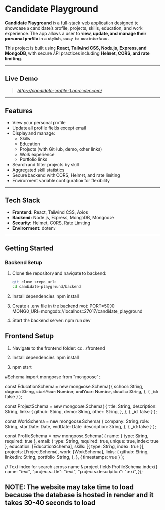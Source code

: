 # Candidate Playground

**Candidate Playground** is a full-stack web application designed to showcase a candidate’s profile, projects, skills, education, and work experience. The app allows a user to **view, update, and manage their personal profile** in a stylish, easy-to-use interface.  

This project is built using **React, Tailwind CSS, Node.js, Express, and MongoDB**, with secure API practices including **Helmet, CORS, and rate limiting**.

---

## **Live Demo**

> *https://candidate-profile-1.onrender.com/*

---

## **Features**

- View your personal profile
- Update all profile fields except email
- Display and manage:
  - Skills  
  - Education  
  - Projects (with GitHub, demo, other links)  
  - Work experience  
  - Portfolio links
- Search and filter projects by skill
- Aggregated skill statistics
- Secure backend with CORS, Helmet, and rate limiting
- Environment variable configuration for flexibility

---

## **Tech Stack**

- **Frontend:** React, Tailwind CSS, Axios  
- **Backend:** Node.js, Express, MongoDB, Mongoose  
- **Security:** Helmet, CORS, Rate Limiting  
- **Environment:** dotenv

---

## **Getting Started**

### **Backend Setup**

1. Clone the repository and navigate to backend:
   ```bash
   git clone <repo_url>
   cd candidate-playground/backend

2. Install dependencies:
   npm install

3. Create a .env file in the backend root:
  PORT=5000
  MONGO_URI=mongodb://localhost:27017/candidate_playground  

4. Start the backend server:
   npm run dev


## Frontend Setup

1. Navigate to the frontend folder:
   cd ../frontend

2. Install dependencies:
   npm install

3. npm start   


#Schema
import mongoose from "mongoose";

const EducationSchema = new mongoose.Schema(
  {
    school: String,
    degree: String,
    startYear: Number,
    endYear: Number,
    details: String,
  },
  { _id: false }
);

const ProjectSchema = new mongoose.Schema(
  {
    title: String,
    description: String,
    links: {
      github: String,
      demo: String,
      other: String,
    },
  },
  { _id: false }
);

const WorkSchema = new mongoose.Schema(
  {
    company: String,
    role: String,
    startDate: Date,
    endDate: Date,
    description: String,
  },
  { _id: false }
);

const ProfileSchema = new mongoose.Schema(
  {
    name: { type: String, required: true },
    email: { type: String, required: true, unique: true, index: true },
    education: [EducationSchema],
    skills: [{ type: String, index: true }],
    projects: [ProjectSchema],
    work: [WorkSchema],
    links: {
      github: String,
      linkedin: String,
      portfolio: String,
    },
  },
  { timestamps: true }
);

// Text index for search across name & project fields
ProfileSchema.index({
  name: "text",
  "projects.title": "text",
  "projects.description": "text",
});




## NOTE: The website may take time to load because the database is hosted in render and it takes 30-40 seconds to load 

